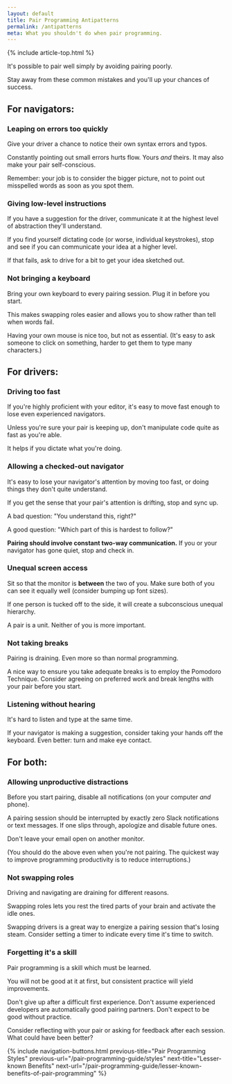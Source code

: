 ```yaml
---
layout: default
title: Pair Programming Antipatterns
permalink: /antipatterns
meta: What you shouldn't do when pair programming.
---
```


{% include article-top.html %}

It's possible to pair well simply by avoiding pairing poorly. 

Stay away from these common mistakes and you'll up your chances of success.

## For navigators:

### Leaping on errors too quickly

Give your driver a chance to notice their own syntax errors and typos. 

Constantly pointing out small errors hurts flow. Yours _and_ theirs. It may also make your pair self-conscious.

Remember: your job is to consider the bigger picture, not to point out misspelled words as soon as you spot them.


### Giving low-level instructions

If you have a suggestion for the driver, communicate it at the highest level of abstraction they'll understand.

If you find yourself dictating code (or worse, individual keystrokes), stop and see if you can communicate your idea at a higher level. 

If that fails, ask to drive for a bit to get your idea sketched out.


### Not bringing a keyboard

Bring your own keyboard to every pairing session. Plug it in before you start.

This makes swapping roles easier and allows you to show rather than tell when words fail.

Having your own mouse is nice too, but not as essential. (It's easy to ask someone to click on something, harder to get them to type many characters.)


## For drivers:

### Driving too fast

If you're highly proficient with your editor, it's easy to move fast enough to lose even experienced navigators.

Unless you're sure your pair is keeping up, don't manipulate code quite as fast as you're able. 

It helps if you dictate what you're doing.


### Allowing a checked-out navigator

It's easy to lose your navigator's attention by moving too fast, or doing things they don't quite understand.

If you get the sense that your pair's attention is drifting, stop and sync up. 

A bad question: "You understand this, right?"

A good question: "Which part of this is hardest to follow?"

**Pairing should involve constant two-way communication.** If you or your navigator has gone quiet, stop and check in.

### Unequal screen access

Sit so that the monitor is __between__ the two of you. Make sure both of you can see it equally well (consider bumping up font sizes).

If one person is tucked off to the side, it will create a subconscious unequal hierarchy.

A pair is a unit. Neither of you is more important.

### Not taking breaks

Pairing is draining. Even more so than normal programming.

A nice way to ensure you take adequate breaks is to employ the Pomodoro Technique. Consider agreeing on preferred work and break lengths with your pair before you start.

### Listening without hearing

It's hard to listen and type at the same time.

If your navigator is making a suggestion, consider taking your hands off the keyboard. Even better: turn and make eye contact.


## For both:

### Allowing unproductive distractions

Before you start pairing, disable all notifications (on your computer _and_ phone). 

A pairing session should be interrupted by exactly zero Slack notifications or text messages. If one slips through, apologize and disable future ones.

Don't leave your email open on another monitor.

(You should do the above even when you're not pairing. The quickest way to improve programming productivity is to reduce interruptions.)


### Not swapping roles

Driving and navigating are draining for different reasons.

Swapping roles lets you rest the tired parts of your brain and activate the idle ones.

Swapping drivers is a great way to energize a pairing session that's losing steam. Consider setting a timer to indicate every time it's time to switch.

### Forgetting it's a skill

Pair programming is a skill which must be learned.

You will not be good at it at first, but consistent practice will yield improvements.

Don't give up after a difficult first experience. Don't assume experienced developers are automatically good pairing partners. Don't expect to be good without practice.

Consider reflecting with your pair or asking for feedback after each session. What could have been better?


{% 
include navigation-buttons.html 
previous-title="Pair Programming Styles" 
previous-url="/pair-programming-guide/styles"
next-title="Lesser-known Benefits"
next-url="/pair-programming-guide/lesser-known-benefits-of-pair-programming"
%}
